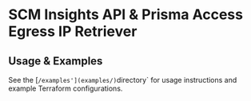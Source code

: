 # SCM Insights API & Prisma Access Egress IP Retriever


## Usage & Examples
See the [`/examples'](examples/)`directory` for usage instructions and example Terraform configurations.
